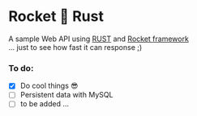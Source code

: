 # Rocket 🚀 Rust

A sample Web API using [RUST](https://www.rust-lang.org/en-US/) and [Rocket framework](https://rocket.rs/) <br>
... just to see how fast it can response ;)


### To do:
- [x] Do cool things 😎
- [ ] Persistent data with MySQL
- [ ] to be added ...
